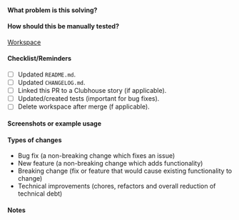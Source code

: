 #### What problem is this solving?

<!--- What is the motivation and context for this change? -->

#### How should this be manually tested?

[Workspace](url)

#### Checklist/Reminders

- [ ] Updated `README.md`.
- [ ] Updated `CHANGELOG.md`.
- [ ] Linked this PR to a Clubhouse story (if applicable).
- [ ] Updated/created tests (important for bug fixes).
- [ ] Delete workspace after merge (f applicable).

#### Screenshots or example usage

#### Types of changes

<!--- Choose the types related to the PR and delete the non-related ones. -->

- Bug fix (a non-breaking change which fixes an issue)
- New feature (a non-breaking change which adds functionality)
- Breaking change (fix or feature that would cause existing functionality to change)
- Technical improvements (chores, refactors and overall reduction of technical debt)

#### Notes

<!-- Put any relevant information that doesn't fit in the other sections here. -->
